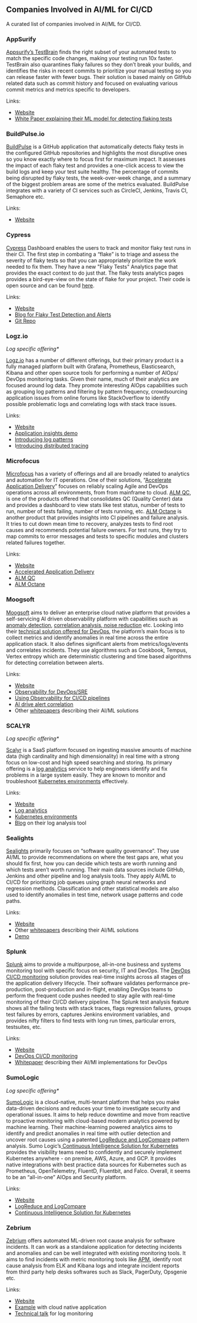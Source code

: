 ## Companies Involved in AI/ML for CI/CD

A curated list of companies involved in AI/ML for CI/CD.

### AppSurify

[Appsurify’s TestBrain](https://appsurify.com/flaky-tests/) finds the right subset of your automated tests to match the specific code changes, making your testing run 10x faster. TestBrain also quarantines flaky failures so they don’t break your builds, and identifies the risks in recent commits to prioritize your manual testing so you can release faster with fewer bugs. Their solution is based mainly on GitHub related data such as commit history and focused on evaluating various commit metrics and metrics specific to developers.

Links:

*   [Website](https://appsurify.com/flaky-tests/)
*   [White Paper explaining their ML model for detecting flaking tests](https://appsurify.com/wp-content/uploads/2019/12/TestBrain-Risk-Model.pdf)

### BuildPulse.io

[BuildPulse](https://buildpulse.io/) is a GitHub application that automatically detects flaky tests in the configured GitHub repositories and highlights the most disruptive ones so you know exactly where to focus first for maximum impact. It assesses the impact of each flaky test and provides a one-click access to view the build logs and keep your test suite healthy. The percentage of commits being disrupted by flaky tests, the week-over-week change, and a summary of the biggest problem areas are some of the metrics evaluated. BuildPulse integrates with a variety of CI services such as CircleCI, Jenkins, Travis CI, Semaphore etc.

Links:

*   [Website](https://buildpulse.io/ )

### Cypress

[Cypress](https://www.cypress.io/) Dashboard enables the users to track and monitor flaky test runs in their CI. The first step in combating a “flake” is to triage and assess the severity of flaky tests so that you can appropriately prioritize the work needed to fix them. They have a new "Flaky Tests" Analytics page that provides the exact context to do just that. The flaky tests analytics pages provides a bird-eye-view on the state of flake for your project. Their code is open source and can be found [here](https://github.com/cypress-io/cypress).

Links:

*   [Website](https://www.cypress.io/)
*   [Blog for Flaky Test Detection and Alerts](https://www.cypress.io/blog/2020/10/20/introducing-flaky-test-detection-alerts/#flake-detection)
*   [Git Repo](https://github.com/cypress-io/cypress)

### Logz.io

_Log specific offering*_

[Logz.io](https://logz.io/) has a number of different offerings, but their primary product is a fully managed platform built with Grafana, Prometheus, Elasticsearch, Kibana and other open source tools for performing a number of AIOps/ DevOps monitoring tasks. Given their name, much of their analytics are focused around log data. They promote interesting AIOps capabilities such as grouping log patterns and filtering by pattern frequency, crowdsourcing application issues from online forums like StackOverflow to identify possible problematic logs and correlating logs with stack trace issues.

Links:

*   [Website](https://logz.io/)
*   [Application insights demo](https://logz.io/learn/application-insights-demo/)
*   [Introducing log patterns ](https://logz.io/learn/introducing-log-patterns/)
*   I[ntroducing distributed tracing](https://logz.io/learn/introducing-distributed-tracing/)

### Microfocus

[Microfocus](https://www.microfocus.com/en-us/home) has a variety of offerings and all are broadly related to analytics and automation for IT operations. One of their solutions, “[Accelerate Application Delivery](https://www.microfocus.com/solutions/accelerate-application-delivery)” focuses on reliably scaling Agile and DevOps operations across all environments, from from mainframe to cloud. [ALM QC](https://www.microfocus.com/en-us/products/alm-quality-center/overview), is one of the products offered that consolidates QC (Quality Center) data and provides a dashboard to view stats like test status, number of tests to run, number of tests failing, number of tests running, etc. [ALM Octane](https://www.microfocus.com/en-us/products/alm-octane/overview) is another product that provides insights into CI pipelines and failure analysis. It tries to cut down mean time to recovery, analyzes tests to find root causes and recommends potential failure owners. For test runs, they try to map commits to error messages and tests to specific modules and clusters related failures together.

Links:

*   [Website](https://www.microfocus.com/en-us/home)
*   [Accelerated Application Delivery](https://www.microfocus.com/solutions/accelerate-application-delivery)
*   [ALM QC](https://www.microfocus.com/en-us/products/alm-quality-center/overview)
*   [ALM Octane](https://www.microfocus.com/en-us/products/alm-octane/overview)

### Moogsoft

[Moogsoft](https://www.moogsoft.com/aiops-platform/) aims to deliver an enterprise cloud native platform that provides a self-servicing AI driven observability platform with capabilities such as [anomaly detection](https://www.moogsoft.com/features/anomaly-detection/), [correlation analysis](https://www.moogsoft.com/features/correlation/),[ noise reduction](https://www.moogsoft.com/features/noise-reduction/) etc. Looking into their [technical solution offered for DevOps](https://www.moogsoft.com/solutions/devops/), the platform’s main focus is to collect metrics and identify anomalies in real time across the entire application stack. It also defines significant alerts from metrics/logs/events and correlates incidents. They use algorithms such as Cookbook, Tempus, Vertex entropy which are deterministic clustering and time based algorithms for detecting correlation between alerts.

Links:

*   [Website](https://www.moogsoft.com/aiops-platform/)
*   [Observability for DevOps/SRE](https://www.moogsoft.com/wp-content/uploads/2020/10/Moogosft-Solution-Brief-100120.pdf)
*   [Using Observability for CI/CD pipelines](https://www.moogsoft.com/blog/using-observability-to-inspect-and-adapt-ci-cd-pipelines/)
*   [AI drive alert correlation](https://info.moogsoft.com/rs/092-EGH-780/images/moogsoft-at-a-glance-correlation-ns.pdf)
*   Other [whitepapers](https://www.moogsoft.com/content-library/) describing their AI/ML solutions

### SCALYR

_Log specific offering*_

[Scalyr](https://www.scalyr.com/) is a SaaS platform focused on ingesting massive amounts of machine data (high cardinality and high dimensionality) in real time with a strong focus on low-cost and high speed searching and storing. Its primary offering is a [log analytics](https://www.scalyr.com/product/) service to help engineers identify and fix problems in a large system easily. They are known to monitor and troubleshoot [Kubernetes environments](https://resources.scalyr.com/kubernetes-logging-solution-guide-eo) effectively.

Links:

*   [Website](https://www.scalyr.com/)
*   [Log analytics](https://www.scalyr.com/product/)
*   [Kubernetes environments](https://resources.scalyr.com/kubernetes-logging-solution-guide-eo)
*   [Blog](https://prod-design.eu.scalyr.com/blog/log-analyzer-what-it-is-and-how-it-can-help-you/) on their log analysis tool

### Sealights

[Sealights](https://www.sealights.io/) primarily focuses on “software quality governance”. They use AI/ML to provide recommendations on where the test gaps are, what you should fix first, how you can decide which tests are worth running and which tests aren’t worth running. Their main data sources include GitHub, Jenkins and other pipeline and log analysis tools. They apply AI/ML to CI/CD for prioritizing job queues using graph neural networks and regression methods. Classification and other statistical models are also used to identify anomalies in test time, network usage patterns and code paths.

Links:

*   [Website](https://www.sealights.io/)
*   Other [whitepapers](https://www.sealights.io/learn/) describing their AI/ML solutions
*   [Demo](https://www.youtube.com/watch?v=rbxl4nUdFOI)

### Splunk

[Splunk](https://www.splunk.com/) aims to provide a multipurpose, all-in-one business and systems monitoring tool with specific focus on security, IT and DevOps. The [DevOps CI/CD monitoring](https://www.splunk.com/en_us/devops/cicd-pipeline-monitoring.html) solution provides real-time insights across all stages of the application delivery lifecycle. Their software validates performance pre-production, post-production and in-flight, enabling DevOps teams to perform the frequent code pushes needed to stay agile with real-time monitoring of their CI/CD delivery pipeline. The Splunk test analysis feature shows all the failing tests with stack traces, flags regression failures, groups test failures by errors, captures Jenkins environment variables, and provides nifty filters to find tests with long run times, particular errors, testsuites, etc.

Links:

*   [Website](https://www.splunk.com/)
*   [DevOps CI/CD monitorin](https://www.splunk.com/en_us/devops/cicd-pipeline-monitoring.html)g
*   [Whitepaper](https://drive.google.com/file/d/1t9G3ITmjtH5Z9UtYrs-j4L03oJASV7kv/view?usp=sharing ) describing their AI/Ml implementations for DevOps

### SumoLogic

_Log specific offering*_

[SumoLogic](https://www.sumologic.com/) is a cloud-native, multi-tenant platform that helps you make data-driven decisions and reduces your time to investigate security and operational issues. It aims to help reduce downtime and move from reactive to proactive monitoring with cloud-based modern analytics powered by machine learning. Their machine-learning powered analytics aims to identify and predict anomalies in real time with outlier detection and uncover root causes using a patented [LogReduce and LogCompare](https://www.sumologic.com/solutions/machine-learning-powered-analytics/) pattern analysis. Sumo Logic’s[ Continuous Intelligence Solution for Kubernetes](https://www.sumologic.com/solutions/kubernetes/) provides the visibility teams need to confidently and securely implement Kubernetes anywhere - on premise, AWS, Azure, and GCP. It provides native integrations with best practice data sources for Kubernetes such as Prometheus, OpenTelemetry, FluentD, Fluentbit, and Falco. Overall, it seems to be an “all-in-one” AIOps and Security platform.

Links:

*   [Website](https://www.sumologic.com/)
*   [LogReduce and LogCompare](https://www.sumologic.com/solutions/machine-learning-powered-analytics/)
*   [Continuous Intelligence Solution for Kubernetes](https://www.sumologic.com/solutions/kubernetes/)

### Zebrium

[Zebrium](https://www.zebrium.com/) offers automated ML-driven root cause analysis for software incidents. It can work as a standalone application for detecting incidents and anomalies and can be well integrated with existing monitoring tools. It aims to find incidents with metric monitoring tools like [APM](https://en.wikipedia.org/wiki/Application_performance_management), identify root cause analysis from ELK and Kibana logs and integrate incident reports from third party help desks softwares such as Slack, PagerDuty, Opsgenie etc.

Links:

*   [Website](https://www.zebrium.com/)
*   [Example](https://youtu.be/JaGArw9sdhM) with cloud native application
*   [Technical talk](https://www.youtube.com/watch?v=5V1jB8crs1c) for log monitoring
